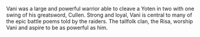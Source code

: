 Vani was a large and powerful warrior able to cleave a Yoten in two with one swing of his greatsword, Cullen. Strong and loyal, Vani is central to many of the epic battle poems told by the raiders. The tallfolk clan, the Risa, worship Vani and aspire to be as powerful as him.